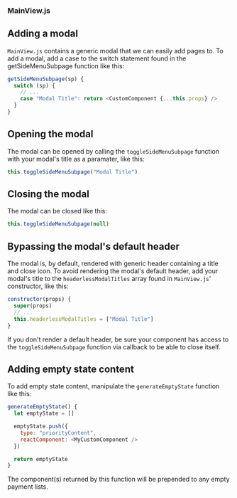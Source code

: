 ### **MainView.js**

## Adding a modal
`MainView.js` contains a generic modal that we can easily add pages to. To add a modal, add a case to the switch statement found in the getSideMenuSubpage function like this:
```javascript
getSideMenuSubpage(sp) {
  switch (sp) {
    // ...
    case "Modal Title": return <CustomComponent {...this.props} />
  }
}
```

## Opening the modal
The modal can be opened by calling the `toggleSideMenuSubpage` function with your modal's title as a paramater, like this:
```javascript
this.toggleSideMenuSubpage("Modal Title")
```

## Closing the modal
The modal can be closed like this:
```javascript
this.toggleSideMenuSubpage(null)
```

## Bypassing the modal's default header
The modal is, by default, rendered with generic header containing a title and close icon. To avoid rendering the modal's default header, add your modal's title to the `headerlessModalTitles` array found in `MainView.js`' constructor, like this:
```javascript
constructor(props) {
  super(props)
  // ...
  this.headerlessModalTitles = ["Modal Title"]
}
```
If you don't render a default header, be sure your component has access to the `toggleSideMenuSubpage` function via callback to be able to close itself.

## Adding empty state content
To add empty state content, manipulate the `generateEmptyState` function like this:
```javascript
generateEmptyState() {
  let emptyState = []

  emptyState.push({
    type: "priorityContent",
    reactComponent: <MyCustomComponent />
  })

  return emptyState
}
```
The component(s) returned by this function will be prepended to any empty payment lists.
